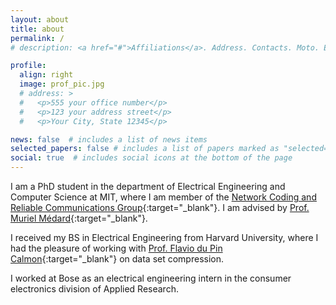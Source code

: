 ```yaml
---
layout: about
title: about
permalink: /
# description: <a href="#">Affiliations</a>. Address. Contacts. Moto. Etc.

profile:
  align: right
  image: prof_pic.jpg
  # address: >
  #   <p>555 your office number</p>
  #   <p>123 your address street</p>
  #   <p>Your City, State 12345</p>

news: false  # includes a list of news items
selected_papers: false # includes a list of papers marked as "selected={true}"
social: true  # includes social icons at the bottom of the page
---
```


I am a PhD student in the department of Electrical Engineering and Computer
Science at MIT, where I am member of the [Network Coding and Reliable
Communications Group](https://www.rle.mit.edu/ncrcg/){:target="\_blank"}. I am
advised by [Prof. Muriel
Médard](https://www.rle.mit.edu/ncrcg/muriel-medard/){:target="\_blank"}.

I received my BS in Electrical Engineering from Harvard University, where I had
the pleasure of working with [Prof. Flavio du Pin
Calmon](http://people.seas.harvard.edu/~flavio/){:target="\_blank"} on data set
compression.

I worked at Bose as an electrical engineering intern in the consumer
electronics division of Applied Research.
